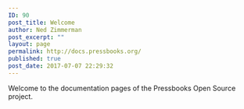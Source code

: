 ```yaml
---
ID: 90
post_title: Welcome
author: Ned Zimmerman
post_excerpt: ""
layout: page
permalink: http://docs.pressbooks.org/
published: true
post_date: 2017-07-07 22:29:32
---
```

Welcome to the documentation pages of the Pressbooks Open Source project.